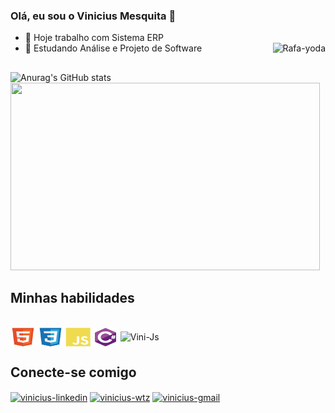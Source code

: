 ### Olá, eu sou o Vinicius Mesquita 👋

- 🔭 Hoje trabalho com Sistema ERP
- 🌱 Estudando Análise e Projeto de Software   <img align="right" alt="Rafa-yoda" src="https://i.picasion.com/pic91/8faec4bf2b98d7abda4ab40a1cd439b6.gif">
 
##
  ![Anurag's GitHub stats](https://github-readme-stats.vercel.app/api?username=vinnimesquita&show_icons=true&theme=tokyonight)
  <img height="300em" width="495px" src="https://github-readme-stats.vercel.app/api/top-langs/?username=vinnimesquita&layout=compact&langs_count=7&theme=tokyonight"/>
 
 <h2>Minhas habilidades</h2>
 
<div style="display: inline_block"><br>
  <img align="center" alt="Vini-HTML" height="30" width="40" src="https://raw.githubusercontent.com/devicons/devicon/master/icons/html5/html5-original.svg">
  <img align="center" alt="Vini-CSS" height="30" width="40" src="https://raw.githubusercontent.com/devicons/devicon/master/icons/css3/css3-original.svg">
  <img align="center" alt="Vini-Js" height="30" width="40" src="https://raw.githubusercontent.com/devicons/devicon/master/icons/javascript/javascript-plain.svg">
  <img align="center" alt="Vini-Csharp" height="30" width="40" src="https://raw.githubusercontent.com/devicons/devicon/master/icons/csharp/csharp-original.svg">
  <img align="center" alt="Vini-Js" height="30" width="40" src="https://cdn.jsdelivr.net/gh/devicons/devicon/icons/mysql/mysql-plain.svg">
</div>

 ##
 <h2>Conecte-se comigo</h2>
<div> 
  <a href="https://www.linkedin.com/in/viniciusmesquitavmj" target="_blank"><img align="center" alt="vinicius-linkedin" width="40" src="https://image.flaticon.com/icons/png/512/124/124011.png" style="max-width:100%" target="_blank"></a>
   <a href = "https://api.whatsapp.com/send?phone=5535992058321&text=Ol%C3%A1%2C%20eu%20vim%20do%20seu%20github"><img align="center" alt="vinicius-wtz" width="40" src="https://image.flaticon.com/icons/png/512/1384/1384055.png" style="max-width:100%" target="_blank"></a>
  <a href = "mailto:contatoviniciusmesquitavmj90@gmail.com"><img align="center" alt="vinicius-gmail" width="40" src="https://image.flaticon.com/icons/png/512/355/355992.png" style="max-width:100%" target="_blank"></a>
</div>

